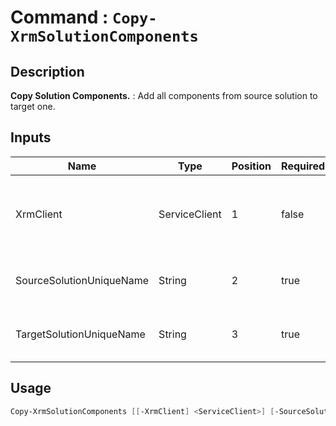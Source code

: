 # Command : `Copy-XrmSolutionComponents` 

## Description

**Copy Solution Components.** : Add all components from source solution to target one.

## Inputs

Name|Type|Position|Required|Default|Description
----|----|--------|--------|-------|-----------
XrmClient|ServiceClient|1|false|$Global:XrmClient|Xrm connector initialized to target instance. Use latest one by default. (CrmServiceClient)
SourceSolutionUniqueName|String|2|true||Unmanaged solution unique name where to add components.
TargetSolutionUniqueName|String|3|true||Unmanaged solution unique name where to get components.


## Usage

```Powershell 
Copy-XrmSolutionComponents [[-XrmClient] <ServiceClient>] [-SourceSolutionUniqueName] <String> [-TargetSolutionUniqueName] <String> [<CommonParameters>]
``` 


